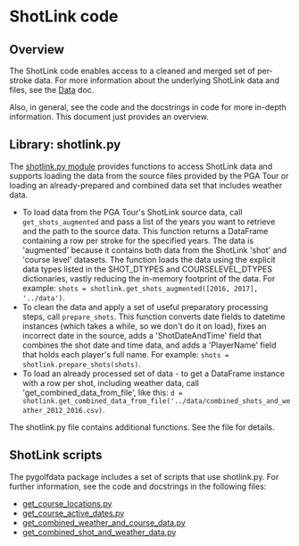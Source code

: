 # ShotLink code

## Overview

The ShotLink code enables access to a cleaned and merged set of per-stroke data. For more information about the underlying ShotLink data and files, see the [Data](data.md) doc.

Also, in general, see the code and the docstrings in code for more in-depth information. This document just provides an overview.

## Library: shotlink.py

The [shotlink.py module](../pygolfdata/data/shotlink.py) provides functions to access ShotLink data and supports loading the data from the source files provided by the PGA Tour or loading an already-prepared and combined data set that includes weather data.

- To load data from the PGA Tour's ShotLink source data, call `get_shots_augmented` and pass a list of the years you want to retrieve and the path to the source data. This function returns a DataFrame containing a row per stroke for the specified years. The data is 'augmented' because it contains both data from the ShotLink 'shot' and 'course level' datasets. The function loads the data using  the explicit data types listed in the SHOT_DTYPES and COURSELEVEL_DTYPES dictionaries, vastly reducing the in-memory footprint of the data. For example:
`shots = shotlink.get_shots_augmented([2016, 2017], '../data')`.
- To clean the data and apply a set of useful preparatory processing steps, call `prepare_shots`. This function converts date fields to datetime instances (which takes a while, so we don't do it on load), fixes an incorrect date in the source, adds a 'ShotDateAndTime' field that combines the shot date and time data, and adds a 'PlayerName' field that holds each player's full name. For example:
`shots = shotlink.prepare_shots(shots)`.
- To load an already processed set of data - to get a DataFrame instance with a row per shot, including weather data, call 'get_combined_data_from_file', like this:
`d = shotlink.get_combined_data_from_file('../data/combined_shots_and_weather_2012_2016.csv)`.

The shotlink.py file contains additional functions. See the file for details.

## ShotLink scripts

The pygolfdata package includes a set of scripts that use shotlink.py. For further information, see the code and docstrings in the following files:
- [get_course_locations.py](../pygolfdata/data/get_course_locations.py)
- [get_course_active_dates.py](../pygolfdata/data/get_course_active_dates.py)
- [get_combined_weather_and_course_data.py](../pygolfdata/data/get_combined_weather_and_course_data.py)
- [get_combined_shot_and_weather_data.py](../pygolfdata/data/get_combined_shot_and_weather_data.py)